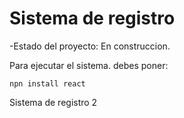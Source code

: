 <h1>Sistema de registro</h1>

-Estado del proyecto: En construccion.

Para ejecutar el sistema. debes poner:

```npn install react```

Sistema de registro 2

